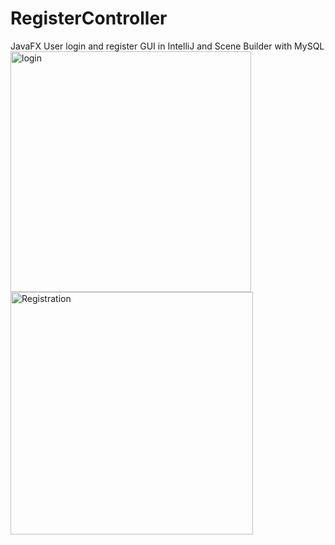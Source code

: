 # RegisterController
JavaFX User login and register GUI in IntelliJ and Scene Builder with MySQL
<img width="385" alt="login" src="https://user-images.githubusercontent.com/96840701/231894503-761b78eb-1c9f-4df2-afe4-0fe1b7db600f.png">
<img width="388" alt="Registration" src="https://user-images.githubusercontent.com/96840701/231894518-34a204b1-9816-4ba2-aa44-b58d7b40d924.png">
